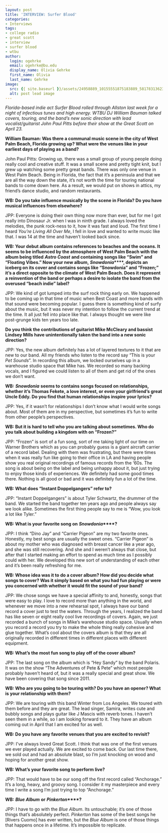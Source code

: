 ```yaml
---
layout: post
title: 'INTERVIEW: Surfer Blood'
categories:
- Interviews
tags:
- college radio
- great scott
- interview
- surfer blood
- wtbu
author:
  login: ogehrke
  email: ogehrke@bu.edu
  display_name: Olivia Gehrke
  first_name: Olivia
  last_name: Gehrke
image:
  src: {{ site.baseurl }}/assets/24958889_10155551875183889_5817831362390220277_o-636x425.jpg
  alt: post lead image
---
```


_Florida-based indie act Surfer Blood rolled through Allston last week for a night of infectious tunes and high energy. WTBU DJ William Bauman talked covers, touring, and the band’s new sonic direction with lead vocalist/guitarist John Paul Pitts before their show at the Great Scott on April 23._

**William Bauman: Was there a communal music scene in the city of West Palm Beach, Florida growing up? What were the venues like in your earliest days of playing as a band?**

John Paul Pitts: Growing up, there was a small group of young people doing really cool and creative stuff. It was a small scene and pretty tight knit, but I grew up watching some pretty great bands. There was only one venue in West Palm Beach. Being in Florida, the fact that it’s a peninsula and that we are all the way down the state, it’s not worth the time for touring national bands to come down here. As a result, we would put on shows in attics, my friend’s dance studio, and random restaurants.

**WB: Do you take influence musically by the scene in Florida? Do you have musical influences from elsewhere?**

JPP: Everyone is doing their own thing now more than ever, but for me I got really into Dinosaur Jr. when I was in ninth grade. I always loved the melodies, the punk rock-ness to it, how it was fast and loud. The first time I heard _You’re Living All Over Me_, I fell in love and wanted to write music like that. I was 14 at the time and haven’t looked back since.

**WB: Your debut album contains references to beaches and the oceans. It seems to be influenced by the atmosphere of West Palm Beach with the album being titled** **_Astro Coast_** **and containing songs like “Swim” and “Floating Vibes.” Now your new album,** **_Snowdonia_****, depicts an iceberg on its cover and contains songs like “Snowdonia” and “Frozen;” it’s a direct opposite to the climate of West Palm Beach. Does it represent a reinvention of the band or perhaps a desire to isolate the band from the overused “beach indie” label?**

JPP: We kind of got lumped into the surf rock thing early on. We happened to be coming up in that time of music when Best Coast and more bands with that sound were becoming popular. I guess there is something kind of surfy about the music, but it was never my intention to follow the current trend at the time. It all just fell into place like that. I always thought we were like post-grunge kids ten years too late.

**Do you think the contributions of guitarist Mike McCleary and bassist Lindsey Mills have unintentionally taken the band into a new sonic direction?**

JPP: Yes, the new album definitely has a lot of layered textures to it that are new to our band. All my friends who listen to the record say “This is your _Pet Sounds_”. In recording this album, we locked ourselves up in a warehouse studio space that Mike has. We recorded so many backing vocals, and I figured we could listen to all of them and get rid of the ones we don’t want.

**WB:** **_Snowdonia_** **seems to contains songs focused on relationships, whether it’s Thomas Fekete, a love interest, or even your girlfriend’s great Uncle Eddy. Do you find that human relationships inspire your lyrics?**

JPP: Yes, if it wasn’t for relationships I don’t know what I would write songs about. Most of them are in my perspective, but sometimes it’s fun to write from other people’s perspectives.

**WB: But it is hard to tell who you are talking about sometimes. Who do you talk about building a kingdom with on “Frozen?”**

JPP: “Frozen” is sort of a fun song, sort of me taking light of our time on Warner Brothers which as you can probably guess is a giant aircraft carrier of a record label. Dealing with them was frustrating, but there were times when it was really fun like going to their office in LA and having people show you real original recordings of famous records from the ‘60s. The song is about being on the label and being unhappy about it, but just trying to enjoy those kinds of experiences. We definitely had some good times there. Nothing is all good or bad and it was definitely fun a lot of the time.

**WB: What does “Instant Doppelgangers” refer to?**

JPP: “Instant Doppelgangers” is about Tyler Schwartz, the drummer of the band. We started the band together ten years ago and people always say we look alike. Sometimes the first thing people say to me is “Wow, you look a lot like Tyler.”

**WB: What is your favorite song on** **_Snowdonia_****?**

JPP: I think “Dino Jay” and “Carrier Pigeon” are my two favorite ones. Honestly, my best songs are usually the sweet ones. “Carrier Pigeon” is about my mother who was diagnosed with breast cancer like a year ago, and she was still recovering. And she and I weren’t always that close, but after that I started making an effort to spend as much time as I possibly could with her. We developed this new sort of understanding of each other and it’s been really refreshing for me.

**WB: Whose idea was it to do a cover album? How did you decide what songs to cover? Was it simply based on what you had fun playing or were you concerned with whether it would fit the sound of your band?**

JPP: We chose songs we have a special affinity to and, honestly, songs that were easy to play. I love to record more than anything in the world, and whenever we move into a new rehearsal spot, I always have our band record a cover just to test the waters. Through the years, I realized the band has like seven or eight really cool live recordings of covers. Again, we just recorded a bunch of songs in Mike’s warehouse studio space. Usually when you record a record you try to make the whole thing really cohesive and glue together. What’s cool about the covers album is that they are all originally recorded in different times in different places with different equipment.

**WB: What’s the most fun song to play off of the cover album?**

JPP: The last song on the album which is “Hey Sandy” by the band Polaris. It was on the show “The Adventures of Pete & Pete” which most people probably haven’t heard of, but it was a really special and great show. We have been covering that song since 2011.

**WB: Who are you going to be touring with? Do you have an opener? What is your relationship with them?**

JPP: We are touring with this band Winter from Los Angeles. We toured with them before and they are great. The lead singer, Samira, writes cute and bubbly songs and plays guitar like J Mascis with reverb tones. I haven’t seen them in a while, so I am looking forward to it. They have an album coming out in April that I am excited for as well.

**WB: Do you have any favorite venues that you are excited to revisit?**

JPP: I’ve always loved Great Scott. I think that was one of the first venues we ever played actually. We are excited to come back. Our last time there, we sold out and had an absolute blast, so I’m just knocking on wood and hoping for another great show.

**WB: What’s your favorite song to perform live?**

JPP: That would have to be our song off the first record called “Anchorage.” It’s a long, heavy, and groovy song. I consider it my masterpiece and every time I write a song I’m just trying to top “Anchorage.”

**WB:** **_Blue Album_** **or** **_Pinkerton_****?**

JPP: I have to go with the _Blue Album_. Its untouchable; it’s one of those things that’s absolutely perfect. _Pinkerton_ has some of the best songs he \[Rivers Cuomo\] has ever written, but the _Blue Album_ is one of those things that happens once in a lifetime. It’s impossible to replicate.